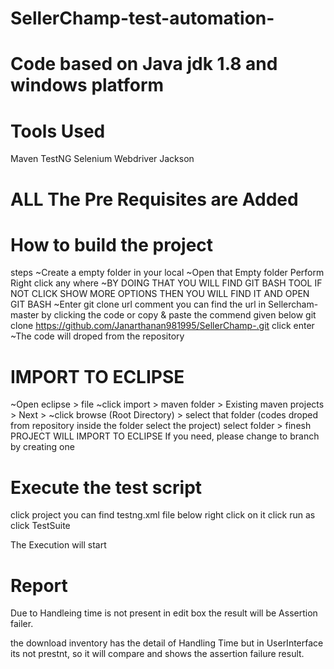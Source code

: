 # SellerChamp-test-automation-
# Code based on Java jdk 1.8 and windows platform #

# Tools Used #
Maven
TestNG
Selenium Webdriver
Jackson

# ALL The Pre Requisites  are Added #
 
# How to build the project #
steps
~Create a empty folder in your local 
~Open that Empty folder Perform Right click any where
~BY DOING THAT YOU WILL FIND GIT BASH TOOL IF NOT CLICK SHOW MORE OPTIONS THEN YOU WILL FIND IT AND OPEN GIT BASH
~Enter git clone url comment you can find the url in Sellercham-master by clicking the code
 or copy & paste the commend given below
         git clone https://github.com/Janarthanan981995/SellerChamp-.git
                                click enter
~The code will droped from the repository         


# IMPORT TO ECLIPSE #
~Open eclipse > file
~click import > maven folder > Existing maven projects > Next >
~click browse (Root Directory) > select that folder (codes droped from repository inside the folder select the project) 
select folder > finesh
PROJECT WILL IMPORT TO ECLIPSE 
If you need, please change to branch by creating one 

# Execute the test script #
click project you can find testng.xml file below right click on it click run as click TestSuite

The Execution will start 

# Report #
Due to Handleing time is not present in edit box the result will be Assertion failer.

the download inventory has the detail of Handling Time but in 
UserInterface its not prestnt, so it will compare and shows the assertion failure result. 

